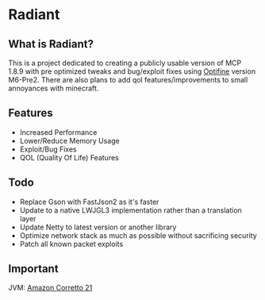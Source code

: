 # Radiant

## What is Radiant?
This is a project dedicated to creating a publicly usable version of MCP 1.8.9 with pre optimized tweaks and bug/exploit fixes using [Optifine](https://optifine.net) version M6-Pre2.
There are also plans to add qol features/improvements to small annoyances with minecraft.

## Features
- Increased Performance
- Lower/Reduce Memory Usage
- Exploit/Bug Fixes
- QOL (Quality Of Life) Features

## Todo
- Replace Gson with FastJson2 as it's faster
- Update to a native LWJGL3 implementation rather than a translation layer
- Update Netty to latest version or another library
- Optimize network stack as much as possible without sacrificing security
- Patch all known packet exploits

## Important
JVM: [Amazon Corretto 21](https://docs.aws.amazon.com/corretto/latest/corretto-21-ug/downloads-list.html)
